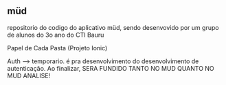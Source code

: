 ## müd

repositorio do codigo do aplicativo müd, sendo desenvovido por um grupo de alunos do 3o ano do CTI Bauru



Papel de Cada Pasta (Projeto Ionic)

Auth --> temporario. é pra desenvolvimento do desenvolvimento de autenticação. Ao finalizar, SERA FUNDIDO TANTO NO MUD QUANTO NO MUD ANALISE!
